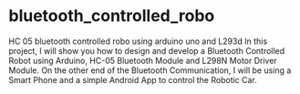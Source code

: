 # bluetooth_controlled_robo
HC 05 bluetooth controlled robo using arduino uno and L293d
In this project, I will show you how to design and develop a Bluetooth Controlled Robot using Arduino, HC-05 Bluetooth Module and L298N Motor Driver Module. On the other end of the Bluetooth Communication, I will be using a Smart Phone and a simple Android App to control the Robotic Car.

